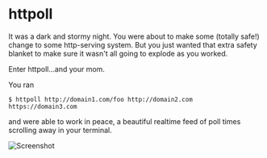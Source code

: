 # httpoll

It was a dark and stormy night. You were about to make some (totally safe!) change to some http-serving system. But you just wanted that extra safety blanket to make sure it wasn't all going to explode as you worked.

Enter httpoll...and your mom.

You ran

    $ httpoll http://domain1.com/foo http://domain2.com https://domain3.com

and were able to work in peace, a beautiful realtime feed of poll times scrolling away in your terminal.

![Screenshot](http://drop.serialized.net/httpoll.png)
